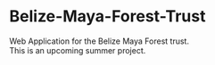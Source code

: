 # Belize-Maya-Forest-Trust
Web Application for the Belize Maya Forest trust. <br>
This is an upcoming summer project.
